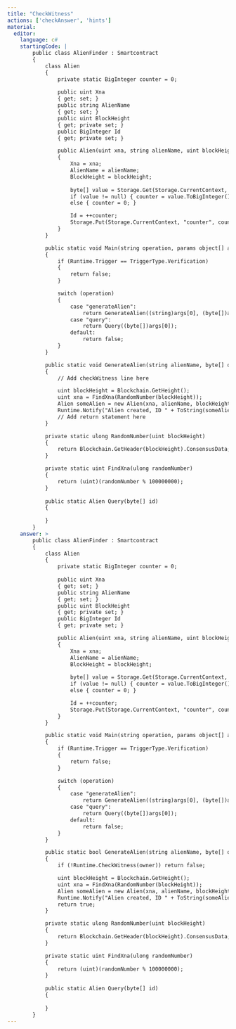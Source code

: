 ```yaml
---
title: "CheckWitness"
actions: ['checkAnswer', 'hints']
material: 
  editor:
    language: c#
    startingCode: |
        public class AlienFinder : Smartcontract
        {
            class Alien
            {               
                private static BigInteger counter = 0; 
                
                public uint Xna
                { get; set; }
                public string AlienName
                { get; set; }
                public uint BlockHeight
                { get; private set; }
                public BigInteger Id 
                { get; private set; }

                public Alien(uint xna, string alienName, uint blockHeight) 
                {
                    Xna = xna; 
                    AlienName = alienName;
                    BlockHeight = blockHeight;
                    
                    byte[] value = Storage.Get(Storage.CurrentContext, "counter"); 
                    if (value != null) { counter = value.ToBigInteger(); }
                    else { counter = 0; }

                    Id = ++counter; 
                    Storage.Put(Storage.CurrentContext, "counter", counter); 
                }
            }

            public static void Main(string operation, params object[] args) 
            {
                if (Runtime.Trigger == TriggerType.Verification) 
                {
                    return false; 
                }

                switch (operation) 
                {
                    case "generateAlien":
                        return GenerateAlien((string)args[0], (byte[])args[1]); 
                    case "query":
                        return Query((byte[])args[0]); 
                    default:
                        return false; 
                }
            }

            public static void GenerateAlien(string alienName, byte[] owner)
            {
                // Add checkWitness line here

                uint blockHeight = Blockchain.GetHeight();
                uint xna = FindXna(RandomNumber(blockHeight));
                Alien someAlien = new Alien(xna, alienName, blockHeight);
                Runtime.Notify("Alien created, ID " + ToString(someAlien.Id));
                // Add return statement here
            }

            private static ulong RandomNumber(uint blockHeight)
            {
                return Blockchain.GetHeader(blockHeight).ConsensusData; 
            }

            private static uint FindXna(ulong randomNumber)
            {
                return (uint)(randomNumber % 100000000);
            }
            
            public static Alien Query(byte[] id)
            {
                
            }
        }
    answer: > 
        public class AlienFinder : Smartcontract
        {
            class Alien
            {               
                private static BigInteger counter = 0; 
                
                public uint Xna
                { get; set; }
                public string AlienName
                { get; set; }
                public uint BlockHeight
                { get; private set; }
                public BigInteger Id 
                { get; private set; }

                public Alien(uint xna, string alienName, uint blockHeight) 
                {
                    Xna = xna; 
                    AlienName = alienName;
                    BlockHeight = blockHeight;
                    
                    byte[] value = Storage.Get(Storage.CurrentContext, "counter"); 
                    if (value != null) { counter = value.ToBigInteger(); }
                    else { counter = 0; }

                    Id = ++counter; 
                    Storage.Put(Storage.CurrentContext, "counter", counter); 
                }
            }

            public static void Main(string operation, params object[] args) 
            {
                if (Runtime.Trigger == TriggerType.Verification) 
                {
                    return false; 
                }

                switch (operation) 
                {
                    case "generateAlien":
                        return GenerateAlien((string)args[0], (byte[])args[1]); 
                    case "query":
                        return Query((byte[])args[0]); 
                    default:
                        return false; 
                }
            }

            public static bool GenerateAlien(string alienName, byte[] owner)
            {
                if (!Runtime.CheckWitness(owner)) return false; 

                uint blockHeight = Blockchain.GetHeight();
                uint xna = FindXna(RandomNumber(blockHeight));
                Alien someAlien = new Alien(xna, alienName, blockHeight);
                Runtime.Notify("Alien created, ID " + ToString(someAlien.Id));
                return true; 
            }

            private static ulong RandomNumber(uint blockHeight)
            {
                return Blockchain.GetHeader(blockHeight).ConsensusData; 
            }

            private static uint FindXna(ulong randomNumber)
            {
                return (uint)(randomNumber % 100000000);
            }
            
            public static Alien Query(byte[] id)
            {
                
            }
        }
---
```

